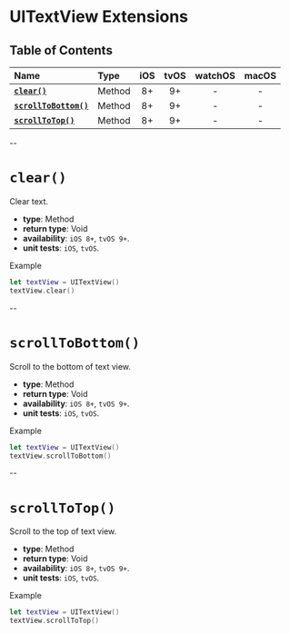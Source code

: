 # UITextView Extensions

## Table of Contents

| Name | Type | iOS | tvOS | watchOS | macOS |
|:--- | :--- | :---: | :---: | :---: | :---: |
| [**`clear()`**](#clear) | Method | 8+ | 9+ | - | - |
| [**`scrollToBottom()`**](#scrolltobottom) | Method | 8+ | 9+ | - | - |
| [**`scrollToTop()`**](#scrolltotop) | Method | 8+ | 9+ | - | - |


--


# `clear()`
Clear text.

- **type**: Method
- **return type**: Void
- **availability**: `iOS 8+`, `tvOS 9+`.
- **unit tests**: `iOS`, `tvOS`.

Example

```swift
let textView = UITextView()
textView.clear()
```

--

# `scrollToBottom()`
Scroll to the bottom of text view.

- **type**: Method
- **return type**: Void
- **availability**: `iOS 8+`, `tvOS 9+`.
- **unit tests**: `iOS`, `tvOS`.

Example

```swift
let textView = UITextView()
textView.scrollToBottom()
```

--

# `scrollToTop()`
Scroll to the top of text view.

- **type**: Method
- **return type**: Void
- **availability**: `iOS 8+`, `tvOS 9+`.
- **unit tests**: `iOS`, `tvOS`.

Example

```swift
let textView = UITextView()
textView.scrollToTop()
```
